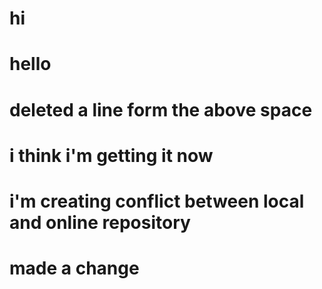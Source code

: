 # hi

# hello



# deleted a line form the above space


# i think i'm getting it now


# i'm creating conflict between local and online repository
# made a change

